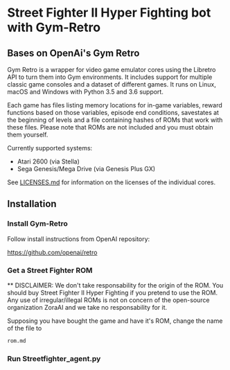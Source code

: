 # Street Fighter II Hyper Fighting bot with Gym-Retro

## Bases on OpenAi's Gym Retro

Gym Retro is a wrapper for video game emulator cores using the Libretro API to turn them into Gym environments.
It includes support for multiple classic game consoles and a dataset of different games.
It runs on Linux, macOS and Windows with Python 3.5 and 3.6 support.

Each game has files listing memory locations for in-game variables, reward functions based on those variables, episode end conditions, savestates at the beginning of levels and a file containing hashes of ROMs that work with these files.
Please note that ROMs are not included and you must obtain them yourself.

Currently supported systems:

- Atari 2600 (via Stella)
- Sega Genesis/Mega Drive (via Genesis Plus GX)

See [LICENSES.md](LICENSES.md) for information on the licenses of the individual cores.

## Installation

### Install Gym-Retro

Follow install instructions from OpenAI repository:

https://github.com/openai/retro

### Get a Street Fighter ROM

** DISCLAIMER: We don't take responsability for the origin of the ROM. You should buy Street Fighter II Hyper Fighting if you pretend to use the ROM. Any use of irregular/illegal ROMs is not on concern of the open-source organization ZoraAI and we take no responsability for it.

Supposing you have bought the game and have it's ROM, change the name of the file to 
```sh
rom.md
```

### Run Streetfighter_agent.py
